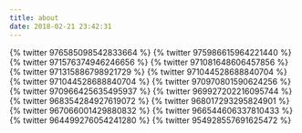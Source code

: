 ```yaml
---
title: about
date: 2018-02-21 23:42:31
---
```

{% twitter 976585098542833664 %}
{% twitter 975986615964221440 %}
{% twitter 971576374946246656 %}
{% twitter 971081648606457856 %}
{% twitter 971315886798921729 %}
{% twitter 971044528688840704 %}
{% twitter 971044528688840704 %}
{% twitter 970970801590624256 %}
{% twitter 970966425635495937 %}
{% twitter 969927202216095744 %}
{% twitter 968354284927619072 %}
{% twitter 968017293295824901 %}
{% twitter 967066001429880832 %}
{% twitter 966544606337810433 %}
{% twitter 964499276054241280 %}
{% twitter 954928557691625472 %}
